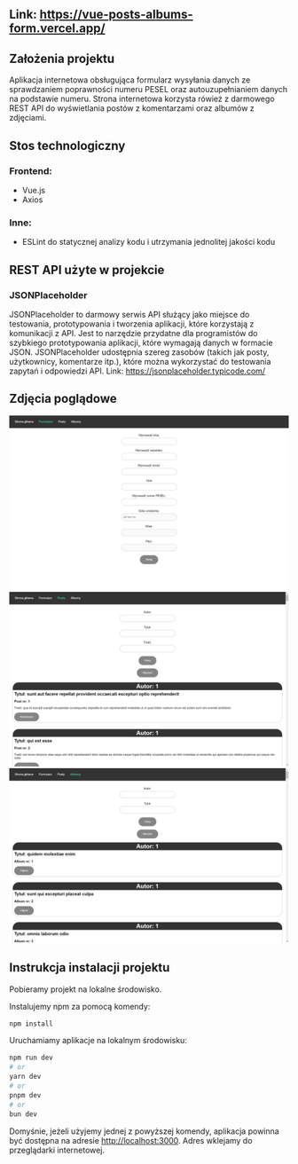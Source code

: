 ## Link: https://vue-posts-albums-form.vercel.app/

## Założenia projektu 

Aplikacja internetowa obsługująca formularz wysyłania danych ze sprawdzaniem poprawności numeru PESEL oraz autouzupełnianiem danych na podstawie numeru. Strona internetowa korzysta rówież z darmowego REST API do wyświetlania postów z komentarzami oraz albumów z zdjęciami.

## Stos technologiczny

### Frontend:
- Vue.js
- Axios

### Inne:
- ESLint do statycznej analizy kodu i utrzymania jednolitej jakości kodu

## REST API użyte w projekcie

### JSONPlaceholder

JSONPlaceholder to darmowy serwis API służący jako miejsce do testowania, prototypowania i tworzenia aplikacji, które korzystają z komunikacji z API. Jest to narzędzie przydatne dla programistów do szybkiego prototypowania aplikacji, które wymagają danych w formacie JSON. JSONPlaceholder udostępnia szereg zasobów (takich jak posty, użytkownicy, komentarze itp.), które można wykorzystać do testowania zapytań i odpowiedzi API.
Link: https://jsonplaceholder.typicode.com/

## Zdjęcia poglądowe

![zdjęcie poglądowe](https://raw.githubusercontent.com/vertyll/vue-posts-albums-form/main/screenshots/Zrzut%20ekranu%202024-03-05%20221346.png)
![zdjęcie poglądowe](https://raw.githubusercontent.com/vertyll/vue-posts-albums-form/main/screenshots/Zrzut%20ekranu%202024-03-05%20221431.png)
![zdjęcie poglądowe](https://raw.githubusercontent.com/vertyll/vue-posts-albums-form/main/screenshots/Zrzut%20ekranu%202024-03-05%20221436.png)

## Instrukcja instalacji projektu

Pobieramy projekt na lokalne środowisko.

Instalujemy npm za pomocą komendy:

```bash
npm install
```

Uruchamiamy aplikacje na lokalnym środowisku:

```bash
npm run dev
# or
yarn dev
# or
pnpm dev
# or
bun dev
```

Domyśnie, jeżeli użyjemy jednej z powyższej komendy, aplikacja powinna być dostępna na adresie [http://localhost:3000](http://localhost:3000). Adres wklejamy do przeglądarki internetowej.
